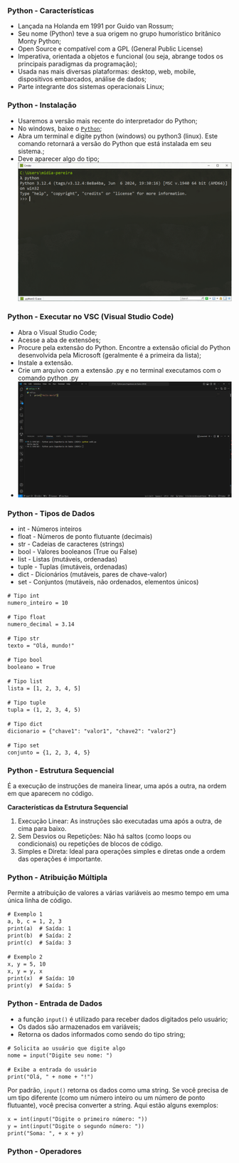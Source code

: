 ### Python - Características

- Lançada na Holanda em 1991 por Guido van Rossum;
- Seu nome (Python) teve a sua origem no grupo humorístico
britânico Monty Python;
- Open Source e compatível com a GPL (General Public License)
- Imperativa, orientada a objetos e funcional (ou seja, abrange todos os principais paradigmas da programação);
- Usada nas mais diversas plataformas: desktop, web, mobile, dispositivos embarcados, análise de dados;
- Parte integrante dos sistemas operacionais Linux;

### Python - Instalação

- Usaremos a versão mais recente do interpretador do Python;
- No windows, baixe o [`Python`](#[Python](https://www.python.org/downloads/));
- Abra um terminal e digite python (windows) ou python3 (linux). Este comando retornará a versão do Python que está instalada em seu sistema.;
- Deve aparecer algo do tipo;
![](/assets/img/python-versao.PNG "")

### Python - Executar no VSC (Visual Studio Code)

- Abra o Visual Studio Code;
- Acesse a aba de extensões;
- Procure pela extensão do Python. Encontre a extensão oficial do Python desenvolvida pela Microsoft (geralmente é a primeira da lista);
- Instale a extensão.
- Crie um arquivo com a extensão <nome>.py e no terminal executamos com o comando python <nome>.py
- ![](/assets/img/python-vsc.PNG "")
  
### Python - Tipos de Dados

- int - Números inteiros
- float - Números de ponto flutuante (decimais)
- str - Cadeias de caracteres (strings)
- bool - Valores booleanos (True ou False)
- list - Listas (mutáveis, ordenadas)
- tuple - Tuplas (imutáveis, ordenadas)
- dict - Dicionários (mutáveis, pares de chave-valor)
- set - Conjuntos (mutáveis, não ordenados, elementos únicos)

```
# Tipo int
numero_inteiro = 10

# Tipo float
numero_decimal = 3.14

# Tipo str
texto = "Olá, mundo!"

# Tipo bool
booleano = True

# Tipo list
lista = [1, 2, 3, 4, 5]

# Tipo tuple
tupla = (1, 2, 3, 4, 5)

# Tipo dict
dicionario = {"chave1": "valor1", "chave2": "valor2"}

# Tipo set
conjunto = {1, 2, 3, 4, 5}
```

### Python - Estrutura Sequencial
É a execução de instruções de maneira linear, uma após a outra, na ordem em que aparecem no código.

**Características da Estrutura Sequencial**

1. Execução Linear: As instruções são executadas uma após a outra, de cima para baixo.
2. Sem Desvios ou Repetições: Não há saltos (como loops ou condicionais) ou repetições de blocos de código.
3. Simples e Direta: Ideal para operações simples e diretas onde a ordem das operações é importante.

### Python - Atribuição Múltipla

Permite a atribuição de valores a várias variáveis ao mesmo tempo em uma única linha de código.
```
# Exemplo 1
a, b, c = 1, 2, 3
print(a)  # Saída: 1
print(b)  # Saída: 2
print(c)  # Saída: 3

# Exemplo 2
x, y = 5, 10
x, y = y, x
print(x)  # Saída: 10
print(y)  # Saída: 5
```

### Python - Entrada de Dados

- a função `input()` é utilizado para receber dados digitados pelo usuário;
- Os dados são armazenados em variáveis;
- Retorna os dados informados como sendo do tipo string;
```
# Solicita ao usuário que digite algo
nome = input("Digite seu nome: ")

# Exibe a entrada do usuário
print("Olá, " + nome + "!")
```

Por padrão, `input()` retorna os dados como uma string. Se você precisa de um tipo diferente (como um número inteiro ou um número de ponto flutuante), você precisa converter a string. Aqui estão alguns exemplos:

```
x = int(input("Digite o primeiro número: "))
y = int(input("Digite o segundo número: "))
print("Soma: ", + x + y)
```

### Python - Operadores










  
